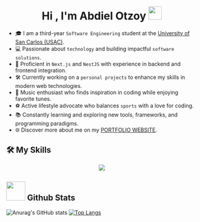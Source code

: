 <h1 align="center">Hi , I'm Abdiel Otzoy <img src="https://media.giphy.com/media/hvRJCLFzcasrR4ia7z/giphy.gif" width="35"></h1>

- 🎓 I am a third-year `Software Engineering` student at the [University of San Carlos (USAC)](https://www.usac.edu.gt/).  
- 💻 Passionate about `technology` and building impactful `software solutions`.  
- 🚀 Proficient in `Next.js` and `NestJS` with experience in backend and frontend integration.  
- 🛠️ Currently working on a `personal projects` to enhance my skills in modern web technologies.  
- 🎵 Music enthusiast who finds inspiration in coding while enjoying favorite tunes.  
- ⚽ Active lifestyle advocate who balances `sports` with a love for coding.  
- 📚 Constantly learning and exploring new tools, frameworks, and programming paradigms.  
- 🌐 Discover more about me on my [PORTFOLIO WEBSITE](https://abdielotzoy.vercel.app/).  




## 🛠️ My Skills
<p align="center">
  <a href="https://skillicons.dev">
    <img src="https://skillicons.dev/icons?i=git,docker,cpp,qt,html,css,js,express,java,mongodb,nestjs,nextjs,nodejs,py,react,supabase,tailwind,ts,vscode" />
  </a>
</p>

## <picture> <img src = "https://github.com/7oSkaaa/7oSkaaa/blob/main/Images/Statistics.gif?raw=true" width = 50px>  </picture> Github Stats

![Anurag's GitHub stats](https://github-readme-stats.vercel.app/api?username=AbdielOtzoy&show_icons=true&theme=transparent)
[![Top Langs](https://github-readme-stats.vercel.app/api/top-langs/?username=AbdielOtzoy&layout=donut)](https://github.com/anuraghazra/github-readme-stats)
</br></br>
	
